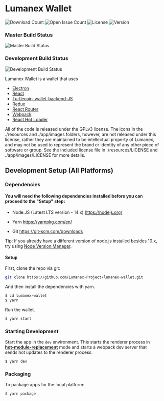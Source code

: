 # Lumanex Wallet

![Download Count](https://img.shields.io/github/downloads/Lumanex-Project/lumanex-wallet/total.svg)
![Open Issue Count](https://img.shields.io/github/issues/Lumanex-Project/lumanex-wallet)
![License](https://img.shields.io/github/license/Lumanex-Project/lumanex-wallet)
![Version](https://img.shields.io/github/v/release/Lumanex-Project/lumanex-wallet)

### Master Build Status

![Master Build Status](https://github.com/Lumanex-Project/lumanex-wallet/workflows/Build/badge.svg?branch=master)

### Development Build Status

![Development Build Status](https://github.com/Lumanex-Project/lumanex-wallet/workflows/Build/badge.svg?branch=development)

Lumanex Wallet is a wallet that uses

- [Electron](http://electron.atom.io/)
- [React](https://facebook.github.io/react/)
- [Turtlecoin-wallet-backend-JS](https://github.com/Lumanex-Project/turtlecoin-wallet-backend-js)
- [Redux](https://github.com/reactjs/redux)
- [React Router](https://github.com/reactjs/react-router)
- [Webpack](http://webpack.github.io/docs/)
- [React Hot Loader](https://github.com/gaearon/react-hot-loader)

All of the code is released under the GPLv3 license. The icons in the ./resources and ./app/images folders, however, are not released under this license, rather they are maintained to be intellectual property of Lumanex, and may not be used to represent the brand or identity of any other piece of software or group. See the included license file in ./resources/LICENSE and ./app/images/LICENSE for more details.

## Development Setup (All Platforms)

### Dependencies

#### You will need the following dependencies installed before you can proceed to the "Setup" step:

- Node.JS (Latest LTS version - 14.x) https://nodejs.org/

- Yarn https://yarnpkg.com/en/

- Git https://git-scm.com/downloads

Tip: If you already have a different version of node.js installed besides 10.x, try using [Node Version Manager](https://github.com/nvm-sh/nvm#install--update-script).

#### Setup

First, clone the repo via git:

```bash
git clone https://github.com/Lumanex-Project/lumanex-wallet.git
```

And then install the dependencies with yarn.

```bash
$ cd lumanex-wallet
$ yarn
```

Run the wallet.

```bash
$ yarn start
```

### Starting Development

Start the app in the `dev` environment. This starts the renderer process in [**hot-module-replacement**](https://webpack.js.org/guides/hmr-react/) mode and starts a webpack dev server that sends hot updates to the renderer process:

```bash
$ yarn dev
```

### Packaging

To package apps for the local platform:

```bash
$ yarn package
```
